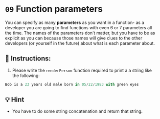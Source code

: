 # `09` Function parameters

You can specify as many **parameters** as you want in a function- as a developer you are going to find functions with even 6 or 7 parameters  all the time. The names of the parameters don't matter, but you have to be as explicit as you can because those names will give clues to the other developers (or yourself in the future) about what is each parameter about.

## 📝 Instructions:

1. Please write the `renderPerson` function required to print a a string like the following:

```js
Bob is a 23 years old male born in 05/22/1983 with green eyes
```

## 💡 Hint

- You have to do some string concatenation and return that string.
